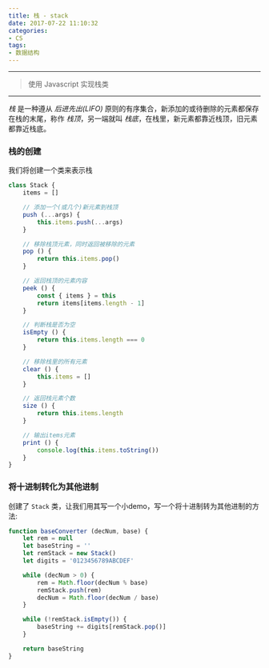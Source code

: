 ```yaml
---
title: 栈 - stack
date: 2017-07-22 11:10:32
categories:
- CS
tags:
- 数据结构
---
```

-----

> 使用 Javascript 实现栈类

-----

_栈_ 是一种遵从 _后进先出(LIFO)_ 原则的有序集合，新添加的或待删除的元素都保存在栈的末尾，称作 _栈顶_，另一端就叫 _栈底_，在栈里，新元素都靠近栈顶，旧元素都靠近栈底。

### 栈的创建
我们将创建一个类来表示栈

```javascript
class Stack {
    items = []

    // 添加一个(或几个)新元素到栈顶
    push (...args) {
        this.items.push(...args)
    }

    // 移除栈顶元素，同时返回被移除的元素
    pop () {
        return this.items.pop()
    }

    // 返回栈顶的元素内容
    peek () {
        const { items } = this
        return items[items.length - 1]
    }

    // 判断栈是否为空
    isEmpty () {
        return this.items.length === 0
    }

    // 移除栈里的所有元素
    clear () {
        this.items = []
    }

    // 返回栈元素个数
    size () {
        return this.items.length
    }

    // 输出items元素
    print () {
        console.log(this.items.toString())
    }
}
```

### 将十进制转化为其他进制
创建了 `Stack` 类，让我们用其写一个小demo，写一个将十进制转为其他进制的方法:
```javascript
function baseConverter (decNum, base) {
    let rem = null
    let baseString = ''
    let remStack = new Stack()
    let digits = '0123456789ABCDEF'

    while (decNum > 0) {
        rem = Math.floor(decNum % base)
        remStack.push(rem)
        decNum = Math.floor(decNum / base)
    }

    while (!remStack.isEmpty()) {
        baseString += digits[remStack.pop()]
    }

    return baseString
}
```
